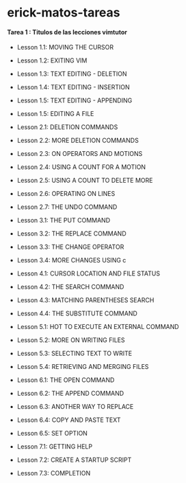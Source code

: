 # erick-matos-tareas

#### Tarea 1 : Titulos de las lecciones vimtutor


- Lesson 1.1: MOVING THE CURSOR
- Lesson 1.2: EXITING VIM
- Lesson 1.3: TEXT EDITING - DELETION
- Lesson 1.4: TEXT EDITING - INSERTION
- Lesson 1.5: TEXT EDITING - APPENDING
- Lesson 1.5: EDITING A FILE

- Lesson 2.1: DELETION COMMANDS
- Lesson 2.2: MORE DELETION COMMANDS
- Lesson 2.3: ON OPERATORS AND MOTIONS
- Lesson 2.4: USING A COUNT FOR A MOTION
- Lesson 2.5: USING A COUNT TO DELETE MORE
- Lesson 2.6: OPERATING ON LINES
- Lesson 2.7: THE UNDO COMMAND

- Lesson 3.1: THE PUT COMMAND
- Lesson 3.2: THE REPLACE COMMAND
- Lesson 3.3: THE CHANGE OPERATOR
- Lesson 3.4: MORE CHANGES USING c

- Lesson 4.1: CURSOR LOCATION AND FILE STATUS
- Lesson 4.2: THE SEARCH COMMAND
- Lesson 4.3: MATCHING PARENTHESES SEARCH
- Lesson 4.4: THE SUBSTITUTE COMMAND

- Lesson 5.1: HOT TO EXECUTE AN EXTERNAL COMMAND
- Lesson 5.2: MORE ON WRITING FILES
- Lesson 5.3: SELECTING TEXT TO WRITE
- Lesson 5.4: RETRIEVING AND MERGING FILES

- Lesson 6.1: THE OPEN COMMAND
- Lesson 6.2: THE APPEND COMMAND
- Lesson 6.3: ANOTHER WAY TO REPLACE
- Lesson 6.4: COPY AND PASTE TEXT
- Lesson 6.5: SET OPTION 

- Lesson 7.1: GETTING HELP
- Lesson 7.2: CREATE A STARTUP SCRIPT
- Lesson 7.3: COMPLETION
